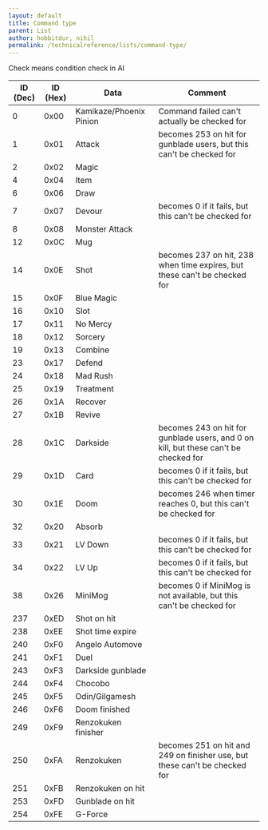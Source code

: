 ```yaml
---
layout: default
title: Command type
parent: List
author: hobbitdur, nihil
permalink: /technicalreference/lists/command-type/
---
```


Check means condition check in AI

| ID (Dec) | ID (Hex) | Data                    | Comment                                                                              |
|----------|----------|-------------------------|--------------------------------------------------------------------------------------|
| 0        | 0x00     | Kamikaze/Phoenix Pinion | Command failed can't actually be checked for                                         |
| 1        | 0x01     | Attack                  | becomes 253 on hit for gunblade users, but this can't be checked for                 |
| 2        | 0x02     | Magic                   |                                                                                      |
| 4        | 0x04     | Item                    |                                                                                      |
| 6        | 0x06     | Draw                    |                                                                                      |
| 7        | 0x07     | Devour                  | becomes 0 if it fails, but this can't be checked for                                 |
| 8        | 0x08     | Monster Attack          |                                                                                      |
| 12       | 0x0C     | Mug                     |                                                                                      |
| 14       | 0x0E     | Shot                    | becomes 237 on hit, 238 when time expires, but these can't be checked for            |
| 15       | 0x0F     | Blue Magic              |                                                                                      |
| 16       | 0x10     | Slot                    |                                                                                      |
| 17       | 0x11     | No Mercy                |                                                                                      |
| 18       | 0x12     | Sorcery                 |                                                                                      |
| 19       | 0x13     | Combine                 |                                                                                      |
| 23       | 0x17     | Defend                  |                                                                                      |
| 24       | 0x18     | Mad Rush                |                                                                                      |
| 25       | 0x19     | Treatment               |                                                                                      |
| 26       | 0x1A     | Recover                 |                                                                                      |
| 27       | 0x1B     | Revive                  |                                                                                      |
| 28       | 0x1C     | Darkside                | becomes 243 on hit for gunblade users, and 0 on kill, but these can't be checked for |
| 29       | 0x1D     | Card                    | becomes 0 if it fails, but this can't be checked for                                 |
| 30       | 0x1E     | Doom                    | becomes 246 when timer reaches 0, but this can't be checked for                      |
| 32       | 0x20     | Absorb                  |                                                                                      |
| 33       | 0x21     | LV Down                 | becomes 0 if it fails, but this can't be checked for                                 |
| 34       | 0x22     | LV Up                   | becomes 0 if it fails, but this can't be checked for                                 |
| 38       | 0x26     | MiniMog                 | becomes 0 if MiniMog is not available, but this can't be checked for                 |
| 237      | 0xED     | Shot on hit             |                                                                                      |
| 238      | 0xEE     | Shot time expire        |                                                                                      |
| 240      | 0xF0     | Angelo Automove         |                                                                                      |
| 241      | 0xF1     | Duel                    |                                                                                      |
| 243      | 0xF3     | Darkside gunblade       |                                                                                      |
| 244      | 0xF4     | Chocobo                 |                                                                                      |
| 245      | 0xF5     | Odin/Gilgamesh          |                                                                                      |
| 246      | 0xF6     | Doom finished           |                                                                                      |
| 249      | 0xF9     | Renzokuken finisher     |                                                                                      |
| 250      | 0xFA     | Renzokuken              | becomes 251 on hit and 249 on finisher use, but these can't be checked for           |
| 251      | 0xFB     | Renzokuken on hit       |                                                                                      |
| 253      | 0xFD     | Gunblade on hit         |                                                                                      |
| 254      | 0xFE     | G-Force                 |                                                                                      |